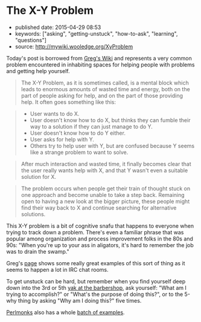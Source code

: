 The X-Y Problem
===============

-   published date: 2015-04-29 08:53
-   keywords: \[\"asking\", \"getting-unstuck\", \"how-to-ask\", \"learning\", \"questions\"\]
-   source: <http://mywiki.wooledge.org/XyProblem>

Today\'s post is borrowed from [Greg\'s Wiki](http://mywiki.wooledge.org/XyProblem) and represents a very common problem encountered in inhabiting spaces for helping people with problems and getting help yourself.

> The X-Y Problem, as it is sometimes called, is a mental block which leads to enormous amounts of wasted time and energy, both on the part of people asking for help, and on the part of those providing help. It often goes something like this:

> -   User wants to do X.
> -   User doesn\'t know how to do X, but thinks they can fumble their way to a solution if they can just manage to do Y.
> -   User doesn\'t know how to do Y either.
> -   User asks for help with Y.
> -   Others try to help user with Y, but are confused because Y seems like a strange problem to want to solve.

> After much interaction and wasted time, it finally becomes clear that the user really wants help with X, and that Y wasn\'t even a suitable solution for X.

> The problem occurs when people get their train of thought stuck on one approach and become unable to take a step back. Remaining open to having a new look at the bigger picture, these people might find their way back to X and continue searching for alternative solutions.

This X-Y problem is a bit of cognitive snafu that happens to everyone when trying to track down a problem. There\'s even a familiar phrase that was popular among organization and process improvement folks in the 80s and 90s: \"When you\'re up to your ass in aligators, it\'s hard to remember the job was to drain the swamp.\"

Greg\'s [page](http://mywiki.wooledge.org/XyProblem) shows some really great examples of this sort of thing as it seems to happen a lot in IRC chat rooms.

To get unstuck can be hard, but remember when you find yourself deep down into the 3rd or 5th [yak at the barbershop](http://catb.org/jargon/html/Y/yak-shaving.html), ask yourself: \"What am I trying to accomplish?\" or \"What\'s the purpose of doing this?\", or to the 5-why thing by asking \"Why am I doing this?\" five times.

[Perlmonks](http://www.perlmonks.org) also has a whole [batch of examples](http://www.perlmonks.org/?node=XY+Problem).
